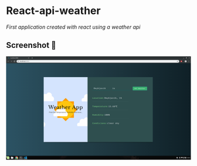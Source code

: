 # React-api-weather
_First application created with react using a weather api_

## Screenshot 📌
![alt text](https://github.com/franciscopugh/react-api-weather/blob/master/docs/capture.jpg)